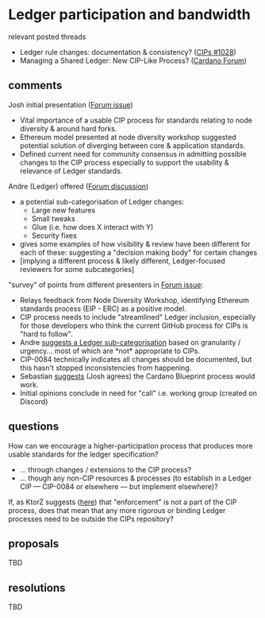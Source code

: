 # Ledger participation and bandwidth

relevant posted threads

- Ledger rule changes: documentation & consistency? ([CIPs \#1028](https://github.com/cardano-foundation/CIPs/issues/1028))  
- Managing a Shared Ledger: New CIP-Like Process? ([Cardano Forum](https://forum.cardano.org/t/managing-a-shared-ledger-new-cip-like-process/145575))

## comments
  
Josh initial presentation ([Forum issue](https://forum.cardano.org/t/managing-a-shared-ledger-new-cip-like-process/145575/1))

- Vital importance of a usable CIP process for standards relating to node diversity & around hard forks.
- Ethereum model presented at node diversity workshop suggested potential solution of diverging between core & application standards.
- Defined current need for community consensus in admitting possible changes to the CIP process especially to support the usability & relevance of Ledger standards.

Andre (Ledger) offered ([Forum discussion](https://forum.cardano.org/t/managing-a-shared-ledger-new-cip-like-process/145575/3))  

- a potential sub-categorisation of Ledger changes:
  - Large new features
  - Small tweaks
  - Glue (i.e. how does X interact with Y)
  - Security fixes
- gives some examples of how visibility & review have been different for each of these: suggesting a "decision making body" for certain changes
- \[implying a different process & likely different, Ledger-focused reviewers for some subcategories\]

"survey" of points from different presenters in [Forum issue](https://forum.cardano.org/t/managing-a-shared-ledger-new-cip-like-process/145575):

- Relays feedback from Node Diversity Workshop, identifying Ethereum standards process (EIP - ERC) as a positive model.
- CIP process needs to include "streamlined" Ledger inclusion, especially for those developers who think the current GitHub process for CIPs is "hard to follow".
- Andre [suggests a Ledger sub-categorisation](https://forum.cardano.org/t/managing-a-shared-ledger-new-cip-like-process/145575/3) based on granularity / urgency... most of which are \*not\* appropriate to CIPs.
- CIP-0084 technically indicates all changes should be documented, but this hasn't stopped inconsistencies from happening.
- Sebastian [suggests](https://forum.cardano.org/t/managing-a-shared-ledger-new-cip-like-process/145575/6) (Josh agrees) the Cardano Blueprint process would work.
- Initial opinions conclude in need for "call" i.e. working group (created on Discord)

## questions

How can we encourage a higher-participation process that produces more usable standards for the ledger specification?

- ... through changes / extensions to the CIP process?
- ... though any non-CIP resources & processes (to establish in a Ledger CIP — CIP-0084 or elsewhere — but implement elsewhere)?

If, as KtorZ suggests ([here](https://github.com/cardano-foundation/CIPs/issues/1040#issuecomment-2900043491)) that "enforcement" is not a part of the CIP process, does that mean that any more rigorous or binding Ledger processes need to be outside the CIPs repository?

## proposals

TBD

## resolutions

TBD